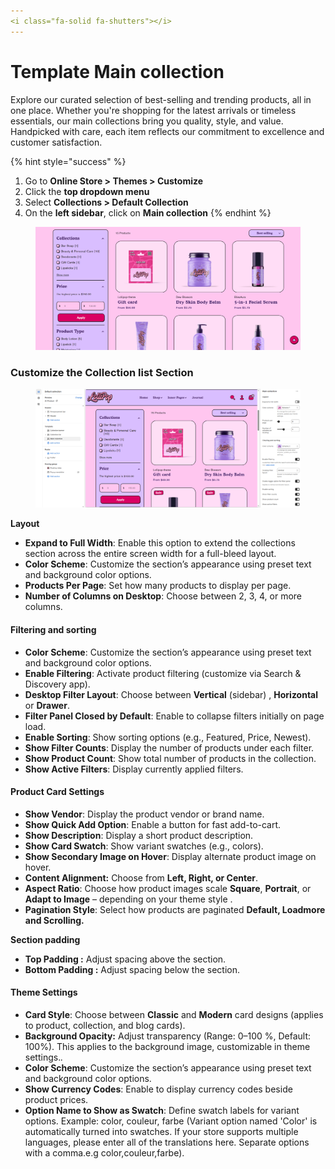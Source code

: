 ```yaml
---
<i class="fa-solid fa-shutters"></i>
---
```


# Template Main collection

Explore our curated selection of best-selling and trending products, all in one place. Whether you're shopping for the latest arrivals or timeless essentials, our main collections bring you quality, style, and value. Handpicked with care, each item reflects our commitment to excellence and customer satisfaction.

{% hint style="success" %}
1. Go to **Online Store > Themes > Customize**
2. Click the **top dropdown menu**
3. Select **Collections > Default Collection**
4. On the **left sidebar**, click on **Main collection**
{% endhint %}

<figure><img src="../.gitbook/assets/collection-pageee.png" alt=""><figcaption></figcaption></figure>

### **Customize the** Collection list **Section**

<figure><img src="../.gitbook/assets/list-pagee.png" alt=""><figcaption></figcaption></figure>

**Layout**

* **Expand to Full Width**: Enable this option to extend the collections section across the entire screen width for a full-bleed layout.
* **Color Scheme**: Customize the section’s appearance using preset text and background color options.
* **Products Per Page**: Set how many products to display per page.
* **Number of Columns on Desktop**: Choose between 2, 3, 4, or more columns.

#### Filtering and sorting

* **Color Scheme**: Customize the section’s appearance using preset text and background color options.
* **Enable Filtering**: Activate product filtering (customize via Search & Discovery app).
* **Desktop Filter Layout**: Choose between **Vertical** (sidebar) , **Horizontal** or **Drawer**.
* **Filter Panel Closed by Default**: Enable to collapse filters initially on page load.
* **Enable Sorting**: Show sorting options (e.g., Featured, Price, Newest).
* **Show Filter Counts**: Display the number of products under each filter.
* **Show Product Count**: Show total number of products in the collection.
* **Show Active Filters**: Display currently applied filters.

#### **Product Card Settings**

* **Show Vendor**: Display the product vendor or brand name.
* **Show Quick Add Option**: Enable a button for fast add-to-cart.
* **Show Description**: Display a short product description.
* **Show Card Swatch**: Show variant swatches (e.g., colors).
* **Show Secondary Image on Hover**: Display alternate product image on hover.
* **Content Alignment:** Choose from **Left, Right, or Center**.
* **Aspect Ratio**: Choose how product images scale **Square**, **Portrait**, or **Adapt to Image** – depending on your theme style .
* **Pagination Style**: Select how products are paginated  **Default, Loadmore and Scrolling.**

**Section padding**

* **Top Padding :** Adjust spacing above the section.
* **Bottom Padding :** Adjust spacing below the section.

#### **Theme Settings**

* **Card Style**: Choose between **Classic** and **Modern** card designs (applies to product, collection, and blog cards).
* **Background Opacity:** Adjust transparency (Range: 0–100 %, Default: 100%). This applies to the background image, customizable in theme settings._._
* **Color Scheme**: Customize the section’s appearance using preset text and background color options.
* **Show Currency Codes**: Enable to display currency codes beside product prices.
* **Option Name to Show as Swatch**: Define swatch labels for variant options. Example: color, couleur, farbe (Variant option named 'Color' is automatically turned into swatches. If your store supports multiple languages, please enter all of the translations here. Separate options with a comma.e.g color,couleur,farbe).

